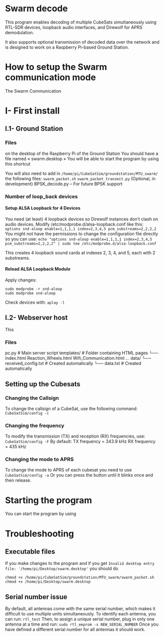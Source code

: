 # Swarm decode
This program enables decoding of multiple CubeSats simultaneously using RTL-SDR devices, loopback audio interfaces, and Direwolf for APRS demodulation.

It also supports optional transmission of decoded data over the network and is designed to work on a Raspberry Pi-based Ground Station.



# How to setup the Swarm communication mode
The Swarm Communication




# I- First install
## I.1- Ground Station

### Files
on the desktop of the Raspberry Pi of the Ground Station
You should have a file named « swarm.desktop »
You will be able to start the program by using this shortcut

You will also need to add in `/home/pi/CubeSatSim/groundstation/MTU_swarm/` the following files:
`swarm_packet.sh`
`swarm_packet_transmit.py`
(Optional, in development) BPSK_decode.py – For future BPSK support

### Number of loop_back devices
#### Setup ALSA Loopback for 4 Devices
You need (at least) 4 loopback devices so Direwolf instances don’t clash on audio devices.
Modify /etc/modprobe.d/alsa-loopback.conf like this:
`options snd-aloop enable=1,1,1,1 index=2,3,4,5 pcm_substreams=2,2,2,2`
You might not have the permissions to change the configuration file directly so you can use:
`echo "options snd-aloop enable=1,1,1,1 index=2,3,4,5 pcm_substreams=2,2,2,2" | sudo tee /etc/modprobe.d/alsa-loopback.conf`

This creates 4 loopback sound cards at indexes 2, 3, 4, and 5, each with 2 substreams.
#### Reload ALSA Loopback Module
Apply changes:
```
sudo modprobe -r snd-aloop
sudo modprobe snd-aloop
```
Check devices with:
`aplay -l`

## I.2- Webserver host
This 
### Files



pc.py                        # Main server script
templates/                  # Folder containing HTML pages
└── index.html
    Reaction_Wheels.html
    Wifi_Communication.html
    ...
data/
└── received_config.txt      # Created automatically
└── data.txt                 # Created automatically






## Setting up the Cubesats
### Changing the Callsign
To change the callsign of a CubeSat, use the following command:
`CubeSatSim/config -c`

### Changing the frequency
To modify the transmission (TX) and reception (RX) frequencies, use:
`CubeSatSim/config -F`
By default:
TX frequency = 343.9 kHz
RX frequency = 435 kHz

### Changing the mode to APRS
To change the mode to APRS of each cubesat you need to use
`CubeSatSim/config -a`
Or you can press the button until it blinks once and then release.


# Starting the program
You can start the program by using 




# Troubleshooting
## Executable files
If you make changes to the program and if you get 
`Invalid desktop entry file: '/home/pi/Desktop/swarm.desktop'`
you should do
```
chmod +x /home/pi/CubeSatSim/groundstation/MTU_swarm/swarm_packet.sh
chmod +x /home/pi/Desktop/swarm.desktop
```
## Serial number issue
By default, all antennas come with the same serial number, which makes it difficult to use multiple units simultaneously.
To identify each antenna, you can run:
`rtl_test` 
Then, to assign a unique serial number, plug in only one antenna at a time and run:
`sudo rtl_eeprom -s NEW_SERIAL_NUMBER`
Once you have defined a different serial number for all antennas it should work.






